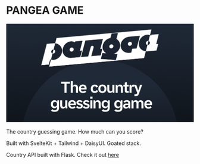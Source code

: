 # PANGEA GAME

![Pangea Game Thumb](/static/thumb.png)

The country guessing game. How much can you score?

Built with SvelteKit + Tailwind + DaisyUI. Goated stack.

Country API built with Flask. Check it out [here](https://github.com/jesi-rgb/country_api)
